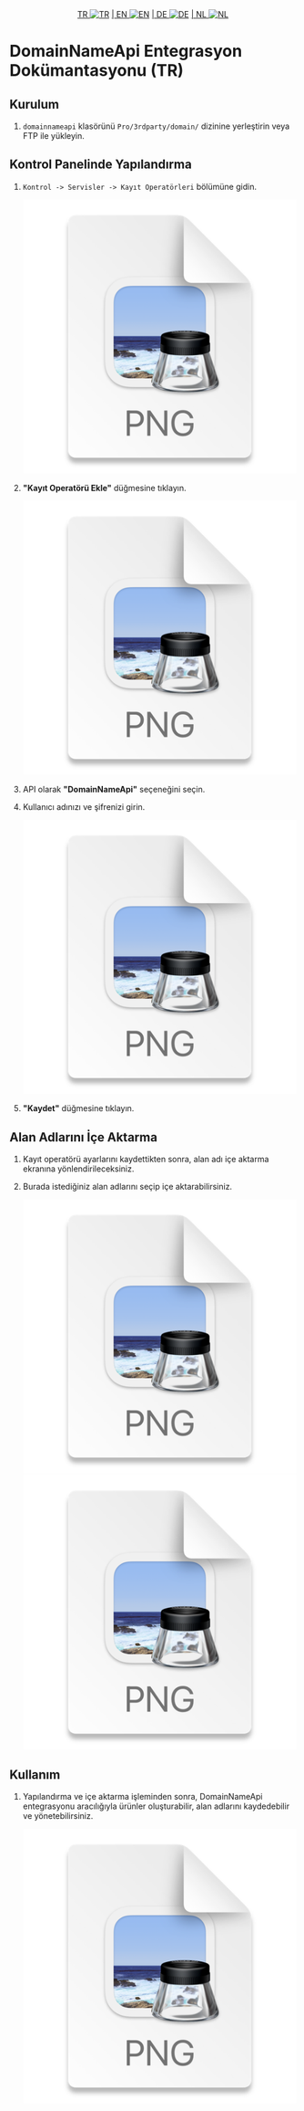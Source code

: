 <div align="center">  
  <a href="README-TR.md"   >   TR <img style="padding-top: 8px" src="https://raw.githubusercontent.com/yammadev/flag-icons/master/png/TR.png" alt="TR" height="20" /></a>  
  <a href="README-EN.md"> | EN <img style="padding-top: 8px" src="https://raw.githubusercontent.com/yammadev/flag-icons/master/png/US.png" alt="EN" height="20" /></a>  
  <a href="README-DE.md"> | DE <img style="padding-top: 8px" src="https://raw.githubusercontent.com/yammadev/flag-icons/master/png/DE.png" alt="DE" height="20" /></a>  
  <a href="README.md"> | NL <img style="padding-top: 8px" src="https://raw.githubusercontent.com/yammadev/flag-icons/master/png/NL.png" alt="NL" height="20" /></a>  
</div>

# DomainNameApi Entegrasyon Dokümantasyonu (TR)

## Kurulum

1.  `domainnameapi` klasörünü `Pro/3rdparty/domain/` dizinine yerleştirin veya FTP ile yükleyin.

## Kontrol Panelinde Yapılandırma

1.  `Kontrol -> Servisler -> Kayıt Operatörleri` bölümüne gidin.

    ![img_1.png](img_1.png)

2.  **"Kayıt Operatörü Ekle"** düğmesine tıklayın.

    ![img_2.png](img_2.png)

3.  API olarak **"DomainNameApi"** seçeneğini seçin.


4.  Kullanıcı adınızı ve şifrenizi girin.

    ![img_3.png](img_3.png)

5.  **"Kaydet"** düğmesine tıklayın.

## Alan Adlarını İçe Aktarma

1.  Kayıt operatörü ayarlarını kaydettikten sonra, alan adı içe aktarma ekranına yönlendirileceksiniz.
2.  Burada istediğiniz alan adlarını seçip içe aktarabilirsiniz.

    ![img_4.png](img_4.png)
    ![img_5.png](img_5.png)

## Kullanım

1.  Yapılandırma ve içe aktarma işleminden sonra, DomainNameApi entegrasyonu aracılığıyla ürünler oluşturabilir, alan adlarını kaydedebilir ve yönetebilirsiniz.

    ![img_6.png](img_6.png) 